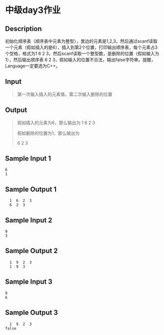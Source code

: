 # 中级day3作业

## Description

初始化顺序表（顺序表中元素为整型），里边的元素是1,2,3，然后通过scanf读取一个元素（假如插入的是6），插入到第2个位置，打印输出顺序表，每个元素占3个空格，格式为1  6  2  3，然后scanf读取一个整型数，是删除的位置（假如输入为1），然后输出顺序表  6  2  3，假如输入的位置不合法，输出false字符串。提醒，Language一定要选为C++。

## Input

> 第一次输入插入的元素值，第二次输入删除的位置

## Output

> 假如插入的元素为6，那么输出为
> 1  6  2  3
>
> 假如删除的位置为1，那么输出为
>
> 6  2  3

## Sample Input 1

```text
6
1
```

## Sample Output 1

```text
  1  6  2  3
  6  2  3
```

## Sample Input 2

```text
9
3
```

## Sample Output 2

```text
  1  9  2  3
  1  9  3
```

## Sample Input 3

```text
9
6
```

## Sample Output 3

```text
  1  9  2  3
false
```
